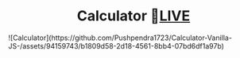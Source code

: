 <h1 align="center">Calculator 🔴<a href="https://pushpendra1723.github.io/Calculator-Vanilla-JS-/">LIVE</a></h1>
![Calculator](https://github.com/Pushpendra1723/Calculator-Vanilla-JS-/assets/94159743/b1809d58-2d18-4561-8bb4-07bd6df1a97b)
